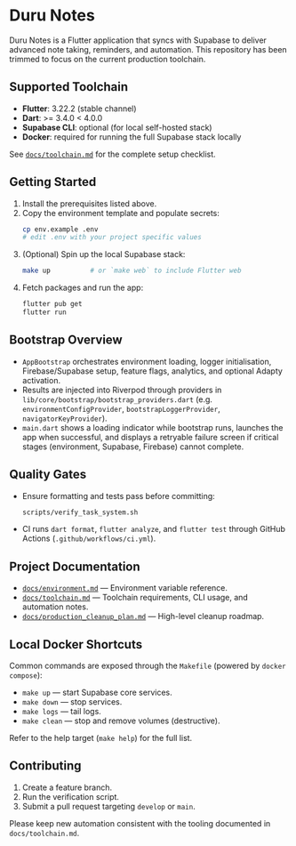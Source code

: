 # Duru Notes

Duru Notes is a Flutter application that syncs with Supabase to deliver advanced note taking, reminders, and automation. This repository has been trimmed to focus on the current production toolchain.

## Supported Toolchain
- **Flutter**: 3.22.2 (stable channel)
- **Dart**: >= 3.4.0 < 4.0.0
- **Supabase CLI**: optional (for local self-hosted stack)
- **Docker**: required for running the full Supabase stack locally

See [`docs/toolchain.md`](docs/toolchain.md) for the complete setup checklist.

## Getting Started
1. Install the prerequisites listed above.
2. Copy the environment template and populate secrets:
   ```bash
   cp env.example .env
   # edit .env with your project specific values
   ```
3. (Optional) Spin up the local Supabase stack:
   ```bash
   make up          # or `make web` to include Flutter web
   ```
4. Fetch packages and run the app:
   ```bash
   flutter pub get
   flutter run
   ```

## Bootstrap Overview
- `AppBootstrap` orchestrates environment loading, logger initialisation, Firebase/Supabase setup, feature flags, analytics, and optional Adapty activation.
- Results are injected into Riverpod through providers in `lib/core/bootstrap/bootstrap_providers.dart` (e.g. `environmentConfigProvider`, `bootstrapLoggerProvider`, `navigatorKeyProvider`).
- `main.dart` shows a loading indicator while bootstrap runs, launches the app when successful, and displays a retryable failure screen if critical stages (environment, Supabase, Firebase) cannot complete.

## Quality Gates
- Ensure formatting and tests pass before committing:
  ```bash
  scripts/verify_task_system.sh
  ```
- CI runs `dart format`, `flutter analyze`, and `flutter test` through GitHub Actions (`.github/workflows/ci.yml`).

## Project Documentation
- [`docs/environment.md`](docs/environment.md) — Environment variable reference.
- [`docs/toolchain.md`](docs/toolchain.md) — Toolchain requirements, CLI usage, and automation notes.
- [`docs/production_cleanup_plan.md`](docs/production_cleanup_plan.md) — High-level cleanup roadmap.

## Local Docker Shortcuts
Common commands are exposed through the `Makefile` (powered by `docker compose`):
- `make up` — start Supabase core services.
- `make down` — stop services.
- `make logs` — tail logs.
- `make clean` — stop and remove volumes (destructive).

Refer to the help target (`make help`) for the full list.

## Contributing
1. Create a feature branch.
2. Run the verification script.
3. Submit a pull request targeting `develop` or `main`.

Please keep new automation consistent with the tooling documented in `docs/toolchain.md`.
